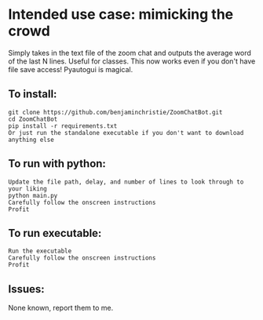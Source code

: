 # Intended use case: mimicking the crowd
Simply takes in the text file of the zoom chat and outputs the average word of the last N lines. Useful for classes.
This now works even if you don't have file save access! Pyautogui is magical.  

## To install:
`git clone https://github.com/benjaminchristie/ZoomChatBot.git`  
`cd ZoomChatBot`  
`pip install -r requirements.txt`   
`Or just run the standalone executable if you don't want to download anything else`  

## To run with python:
`Update the file path, delay, and number of lines to look through to your liking`  
`python main.py`  
`Carefully follow the onscreen instructions`  
`Profit`  

## To run executable:
`Run the executable`  
`Carefully follow the onscreen instructions`  
`Profit`

## Issues:
None known, report them to me.


